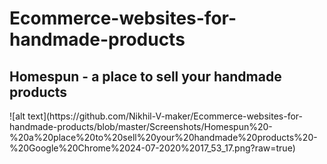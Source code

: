 # Ecommerce-websites-for-handmade-products
<h2>Homespun - a place to sell your handmade products</h2>
![alt text](https://github.com/Nikhil-V-maker/Ecommerce-websites-for-handmade-products/blob/master/Screenshots/Homespun%20-%20a%20place%20to%20sell%20your%20handmade%20products%20-%20Google%20Chrome%2024-07-2020%2017_53_17.png?raw=true)
